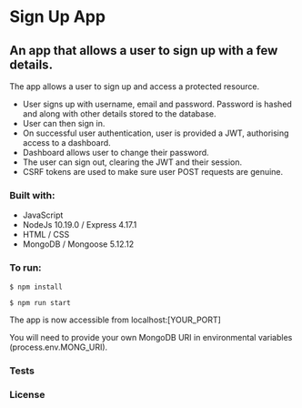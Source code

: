 # Sign Up App

## An app that allows a user to sign up with a few details. 

The app allows a user to sign up and access a protected resource.
- User signs up with username, email and password. Password is hashed and along with other details stored to the database.
- User can then sign in.
- On successful user authentication, user is provided a JWT, authorising access to a dashboard.
- Dashboard allows user to change their password.
- The user can sign out, clearing the JWT and their session.
- CSRF tokens are used to make sure user POST requests are genuine.

### Built with:
- JavaScript
- NodeJs 10.19.0 / Express 4.17.1
- HTML / CSS
- MongoDB / Mongoose 5.12.12

### To run:

```
$ npm install
```

```
$ npm run start
```

The app is now accessible from localhost:[YOUR_PORT]

You will need to provide your own MongoDB URI in environmental variables (process.env.MONG_URI).

### Tests


### License 
